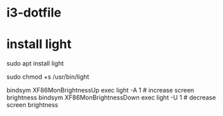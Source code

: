 # i3-dotfile



# install light

sudo apt install light

sudo chmod +s /usr/bin/light

bindsym XF86MonBrightnessUp exec light -A 1 # increase screen brightness
bindsym XF86MonBrightnessDown exec light -U 1 # decrease screen brightness
